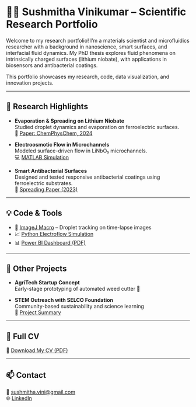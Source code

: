 # 👩‍🔬 Sushmitha Vinikumar – Scientific Research Portfolio

Welcome to my research portfolio! I’m a materials scientist and microfluidics researcher with a background in nanoscience, smart surfaces, and interfacial fluid dynamics. My PhD thesis explores fluid phenomena on intrinsically charged surfaces (lithium niobate), with applications in biosensors and antibacterial coatings.

This portfolio showcases my research, code, data visualization, and innovation projects.

---

## 🔬 Research Highlights

- **Evaporation & Spreading on Lithium Niobate**  
  Studied droplet dynamics and evaporation on ferroelectric surfaces.  
  📄 [Paper: ChemPhysChem, 2024](./publications/evaporation_liNbO3_summary.pdf)

- **Electroosmotic Flow in Microchannels**  
  Modeled surface-driven flow in LiNbO₃ microchannels.  
  💻 [MATLAB Simulation](./code/wetting_analysis_matlab.m)

- **Smart Antibacterial Surfaces**  
  Designed and tested responsive antibacterial coatings using ferroelectric substrates.  
  📄 [Spreading Paper (2023)](./publications/spreading_dynamics_paper.pdf)

---

## 💡 Code & Tools

- 🧪 [ImageJ Macro](./code/droplet_tracking_imagej.ijm) – Droplet tracking on time-lapse images
- 📈 [Python Electroflow Simulation](./code/electroflow_simulation.py)
- 📊 [Power BI Dashboard (PDF)](./dashboards/lithium_evaporation_dashboard.pdf)

---

## 🌱 Other Projects

- **AgriTech Startup Concept**  
  Early-stage prototyping of automated weed cutter
  📄

- **STEM Outreach with SELCO Foundation**  
  Community-based sustainability and science learning  
  📄 [Project Summary](./outreach/stem_selco_project_summary.pdf)

---

## 📜 Full CV

📄 [Download My CV (PDF)](https://www.overleaf.com/read/your-overleaf-link)

---

## 📫 Contact

📧 sushmitha.vini@gmail.com  
🌐 [LinkedIn](https://www.linkedin.com/in/sushmitha-vinikumar)  
